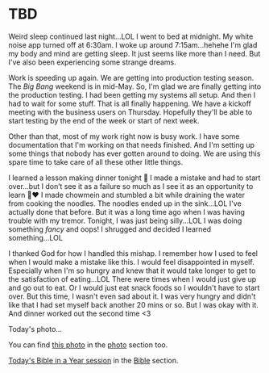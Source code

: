 # TBD

Weird sleep continued last night...LOL I went to bed at midnight. My white noise app turned off at 6:30am. I woke up around 7:15am...hehehe I'm glad my body and mind are getting sleep. It just seems like more than I need. But I've also been experiencing some strange dreams.

Work is speeding up again. We are getting into production testing season. The *Big Bang* weekend is in mid-May. So, I'm glad we are finally getting into the production testing. I had been getting my systems all setup. And then I had to wait for some stuff. That is all finally happening. We have a kickoff meeting with the business users on Thursday. Hopefully they'll be able to start testing by the end of the week or start of next week.

Other than that, most of my work right now is busy work. I have some documentation that I'm working on that needs finished. And I'm setting up some things that nobody has ever gotten around to doing. We are using this spare time to take care of all these other little things.

I learned a lesson making dinner tonight 🤭 I made a mistake and had to start over...but I don’t see it as a failure so much as I see it as an opportunity to learn 🤗❤️ I made chowmein and stumbled a bit while draining the water from cooking the noodles. The noodles ended up in the sink...LOL I've actually done that before. But it was a long time ago when I was having trouble with my tremor. Tonight, I was just being silly...LOL I was doing something *fancy* and oops! I shrugged and decided I learned something...LOL

I thanked God for how I handled this mishap. I remember how I used to feel when I would make a mistake like this. I would feel disappointed in myself. Especially when I'm so hungry and knew that it would take longer to get to the satisfaction of eating...LOL There were times when I would just give up and go out to eat. Or I would just eat snack foods so I wouldn't have to start over. But this time, I wasn't even sad about it. I was very hungry and didn't like that I had set myself back another 20 mins or so. But I was okay with it. And dinner worked out the second time <3



Today's photo...

<!--@include: @/photos/photo-a-day/2025/03/24.md{3,}-->

You can find [this photo](/photos/photo-a-day/2025/03/24) in the [photo](/photos/) section too.

[Today's Bible in a Year session](/bible/plans/bible-in-a-year/03/24) in the [Bible](/bible/) section.
